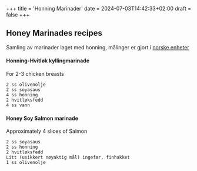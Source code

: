 +++
title = 'Honning Marinader'
date = 2024-07-03T14:42:33+02:00
draft = false
+++

## Honey Marinades recipes

Samling av marinader laget med honning, målinger er gjort i [norske enheter](https://snl.no/m%C3%A5lenheter_for_matlaging)


#### Honning-Hvitløk kyllingmarinade
For 2-3 chicken breasts 
```
2 ss olivenolje
2 ss soyasaus
4 ss honning
2 hvitløksfedd
4 ss vann
```

#### Honey Soy Salmon marinade
Approximately 4 slices of Salmon
```
2 ss soyasaus
2 ss honning
2 hvitløksfedd
Litt (usikkert nøyaktig mål) ingefær, finhakket
1 ss olivenolje
```

